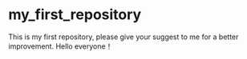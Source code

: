 # my_first_repository
This is my first repository, please give your suggest to me for a better improvement.
Hello everyone！
